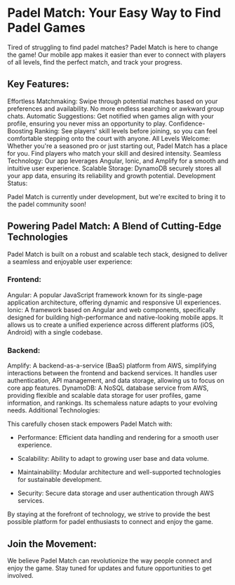 # Padel Match: Your Easy Way to Find Padel Games
Tired of struggling to find padel matches? Padel Match is here to change the game! Our mobile app makes it easier than ever to connect with players of all levels, find the perfect match, and track your progress.

## Key Features:

Effortless Matchmaking: Swipe through potential matches based on your preferences and availability. No more endless searching or awkward group chats.
Automatic Suggestions: Get notified when games align with your profile, ensuring you never miss an opportunity to play.
Confidence-Boosting Ranking: See players' skill levels before joining, so you can feel comfortable stepping onto the court with anyone.
All Levels Welcome: Whether you're a seasoned pro or just starting out, Padel Match has a place for you. Find players who match your skill and desired intensity.
Seamless Technology: Our app leverages Angular, Ionic, and Amplify for a smooth and intuitive user experience.
Scalable Storage: DynamoDB securely stores all your app data, ensuring its reliability and growth potential.
Development Status:

Padel Match is currently under development, but we're excited to bring it to the padel community soon!

## Powering Padel Match: A Blend of Cutting-Edge Technologies
Padel Match is built on a robust and scalable tech stack, designed to deliver a seamless and enjoyable user experience:

### Frontend:

Angular: A popular JavaScript framework known for its single-page application architecture, offering dynamic and responsive UI experiences.
Ionic: A framework based on Angular and web components, specifically designed for building high-performance and native-looking mobile apps. It allows us to create a unified experience across different platforms (iOS, Android) with a single codebase.

### Backend:

Amplify: A backend-as-a-service (BaaS) platform from AWS, simplifying interactions between the frontend and backend services. It handles user authentication, API management, and data storage, allowing us to focus on core app features.
DynamoDB: A NoSQL database service from AWS, providing flexible and scalable data storage for user profiles, game information, and rankings. Its schemaless nature adapts to your evolving needs.
Additional Technologies:

This carefully chosen stack empowers Padel Match with:

- Performance: Efficient data handling and rendering for a smooth user experience.

- Scalability: Ability to adapt to growing user base and data volume.

- Maintainability: Modular architecture and well-supported technologies for sustainable development.

- Security: Secure data storage and user authentication through AWS services.

By staying at the forefront of technology, we strive to provide the best possible platform for padel enthusiasts to connect and enjoy the game.

## Join the Movement:

We believe Padel Match can revolutionize the way people connect and enjoy the game. Stay tuned for updates and future opportunities to get involved.
